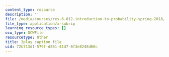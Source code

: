 ```yaml
---
content_type: resource
description: ''
file: /media/courses/res-6-012-introduction-to-probability-spring-2018/72b713d1579fd86141d76f3e8248d66c_363JQxFwLXg.srt
file_type: application/x-subrip
learning_resource_types: []
ocw_type: OCWFile
resourcetype: Other
title: 3play caption file
uid: 72b713d1-579f-d861-41d7-6f3e8248d66c
---
```


